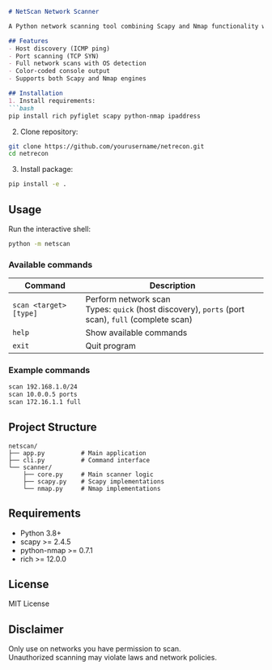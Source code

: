 ```markdown
# NetScan Network Scanner

A Python network scanning tool combining Scapy and Nmap functionality with a command-line interface.

## Features
- Host discovery (ICMP ping)
- Port scanning (TCP SYN)
- Full network scans with OS detection
- Color-coded console output
- Supports both Scapy and Nmap engines

## Installation
1. Install requirements:
```bash
pip install rich pyfiglet scapy python-nmap ipaddress
```

2. Clone repository:
```bash
git clone https://github.com/yourusername/netrecon.git
cd netrecon
```

3. Install package:
```bash
pip install -e .
```

## Usage
Run the interactive shell:
```bash
python -m netscan
```

### Available commands
| Command | Description |
|---------|-------------|
| `scan <target> [type]` | Perform network scan<br>Types: `quick` (host discovery), `ports` (port scan), `full` (complete scan) |
| `help` | Show available commands |
| `exit` | Quit program |

### Example commands
```bash
scan 192.168.1.0/24
scan 10.0.0.5 ports
scan 172.16.1.1 full
```

## Project Structure
```
netscan/
├── app.py          # Main application
├── cli.py          # Command interface
└── scanner/
    ├── core.py     # Main scanner logic
    ├── scapy.py    # Scapy implementations
    └── nmap.py     # Nmap implementations
```

## Requirements
- Python 3.8+
- scapy >= 2.4.5
- python-nmap >= 0.7.1
- rich >= 12.0.0

## License
MIT License

## Disclaimer
Only use on networks you have permission to scan.  
Unauthorized scanning may violate laws and network policies.
```
